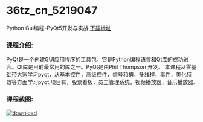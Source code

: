 # 36tz_cn_5219047
Python Gui编程-PyQt5开发与实战
[下载地址](http://www.36tz.cn/article/5219047 "下载地址")
### 课程介绍:
PyQt是一个创建GUI应用程序的工具包。它是Python编程语言和Qt库的成功融合。Qt库是目前最常用的库之一。PyQt是由Phil Thompson 开发。
本课程从零基础带大家学习pyqt，从基本控件，高级控件，信号和槽，多线程，事件，美化特效等方面学习pyqt,项目有，股票看板，员工管理系统，视频播放器，音乐播放器.

### 课程截图:
[![download](http://36tz.cn/muke_img/2021_03_2-67.png "下载地址")](http://www.36tz.cn "下载地址")
